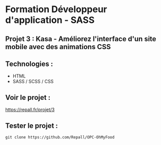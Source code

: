 # Formation Développeur d'application - SASS

## Projet 3 : Kasa - Améliorez l'interface d'un site mobile avec des animations CSS

## Technologies :

- HTML 
- SASS / SCSS / CSS

## Voir le projet : 

https://repall.fr/projet/3

## Tester le projet :

```terminal
git clone https://github.com/Repall/OPC-OhMyFood
```
